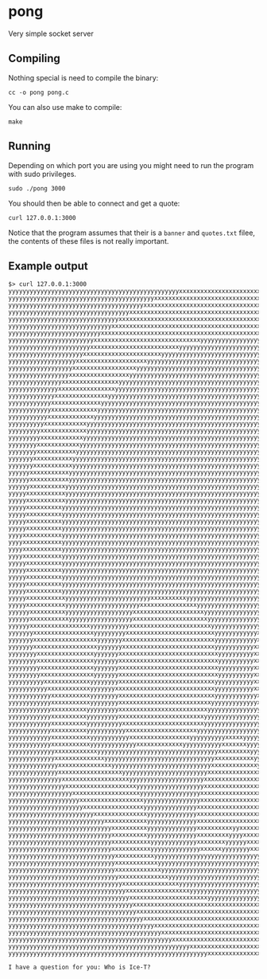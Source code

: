# pong
Very simple socket server

## Compiling

Nothing special is need to compile the binary:

    cc -o pong pong.c

You can also use make to compile:

    make

## Running

Depending on which port you are using you might need to run the program with sudo privileges.

    sudo ./pong 3000

You should then be able to connect and get a quote:

    curl 127.0.0.1:3000

Notice that the program assumes that their is a `banner` and `quotes.txt` filee, the contents of these files is not really important.

## Example output

    $> curl 127.0.0.1:3000
    yyyyyyyyyyyyyyyyyyyyyyyyyyyyyyyyyyyyyyyyyyyyyyyyxxxxxxxxxxxxxxxxxxxxxxxxxxxxxxxxyyyyyyyyyyyyyyyyyyyyyyyyyyyyyyyyyyyyyyyyyyyyyyyy
    yyyyyyyyyyyyyyyyyyyyyyyyyyyyyyyyyyyyyyyyyxxxxxxxxxxxxxxxxxxxxxxxxxxxxxxxxxxxxxxxxxxxxxyyyyyyyyyyyyyyyyyyyyyyyyyyyyyyyyyyyyyyyyyy
    yyyyyyyyyyyyyyyyyyyyyyyyyyyyyyyyyyyyyyxxxxxxxxxxxxxxxxxxxxxxxxxxxxxxxxxxxxxxxxxxxxxxxxxxxyyyyyyyyyyyyyyyyyyyyyyyyyyyyyyyyyyyyyyy
    yyyyyyyyyyyyyyyyyyyyyyyyyyyyyyyyyyxxxxxxxxxxxxxxxxxxxxxxxxxxxxxxxxxxxxxxxxxxxxxxxxxxxxxxxxxxxyyyyyyyyyyyyyyyyyyyyyyyyyyyyyyyyyyy
    yyyyyyyyyyyyyyyyyyyyyyyyyyyyyyyxxxxxxxxxxxxxxxxxxxxxxxxxxxxxxxxxxxxxxxxxxxxxxxxxxxxxxxxxxxxxxxxxxyyyyyyyyyyyyyyyyyyyyyyyyyyyyyyy
    yyyyyyyyyyyyyyyyyyyyyyyyyyyyyxxxxxxxxxxxxxxxxxxxxxxxxxxxxxxxxxxxxxxxxxxxxxxxxxxxxxxxxxxxxxxxxxxxxxyyyyyyyyyyyyyyyyyyyyyyyyyyyyyy
    yyyyyyyyyyyyyyyyyyyyyyyyyyxxxxxxxxxxxxxxxxxxxxxxxxxxxxxxxxxxxxxxxxxxxxxxxxxxxxxxxxxxxxxxxxxxxxxxxxxxxyyyyyyyyyyyyyyyyyyyyyyyyyyy
    yyyyyyyyyyyyyyyyyyyyyyyyxxxxxxxxxxxxxxxxxxxxxxxxxxxxxxyyyyyyyyyyyyyyyyyyyyxxxxxxxxxxxxxxxxxxxxxxxxxxxxxyyyyyyyyyyyyyyyyyyyyyyyyy
    yyyyyyyyyyyyyyyyyyyyyyyxxxxxxxxxxxxxxxxxxxxxxxxxyyyyyyyyyyyyyyyyyyyyyyyyyyyyyyyxxxxxxxxxxxxxxxxxxxxxxxxxxyyyyyyyyyyyyyyyyyyyyyyy
    yyyyyyyyyyyyyyyyyyyyyxxxxxxxxxxxxxxxxxxxxxxyyyyyyyyyyyyyyyyyyyyyyyyyyyyyyyyyyyyyyyyyyxxxxxxxxxxxxxxxxxxxxxxyyyyyyyyyyyyyyyyyyyyy
    yyyyyyyyyyyyyyyyyyyxxxxxxxxxxxxxxxxxxxxyyyyyyyyyyyyyyyyyyyyyyyyyyyyyyyyyyyyyyyyyyyyyyyyyyxxxxxxxxxxxxxxxxxxxyyyyyyyyyyyyyyyyyyyy
    yyyyyyyyyyyyyyyyyyxxxxxxxxxxxxxxxxxxyyyyyyyyyyyyyyyyyyyyyyyyyyyyyyyyyyyyyyyyyyyyyyyyyyyyyyyxxxxxxxxxxxxxxxxxxyyyyyyyyyyyyyyyyyyy
    yyyyyyyyyyyyyyyyyxxxxxxxxxxxxxxxxxyyyyyyyyyyyyyyyyyyyyyyyyyyyyyyyyyyyyyyyyyyyyyyyyyyyyyyyyyyyyxxxxxxxxxxxxxxxxxyyyyyyyyyyyyyyyyy
    yyyyyyyyyyyyyyyxxxxxxxxxxxxxxxxyyyyyyyyyyyyyyyyyyyyyyyyyyyyyyyyyyyyyyyyyyyyyyyyyyyyyyyyyyyyyyyyyxxxxxxxxxxxxxxxxyyyyyyyyyyyyyyyy
    yyyyyyyyyyyyyyxxxxxxxxxxxxxxxxyyyyyyyyyyyyyyyyyyyyyyyyyyyyyyyyyyyyyyyyyyyyyyyyyyyyyyyyyyyyyyyyyyyyxxxxxxxxxxxxxxxyyyyyyyyyyyyyyy
    yyyyyyyyyyyyyxxxxxxxxxxxxxxxyyyyyyyyyyyyyyyyyyyyyyyyyyyyyyyyyyyyyyyyyyyyyyyyyyyyyyyyyyyyyyyyyyyyyyyyxxxxxxxxxxxxxxyyyyyyyyyyyyyy
    yyyyyyyyyyyyxxxxxxxxxxxxxxyyyyyyyyyyyyyyyyyyyyyyyyyyyyyyyyyyyyyyyyyyyyyyyyyyyyyyyyyyyyyyyyyyyyyyyyyyyyxxxxxxxxxxxxxyyyyyyyyyyyyy
    yyyyyyyyyyyyxxxxxxxxxxxxxyyyyyyyyyyyyyyyyyyyyyyyyyyyyyyyyyyyyyyyyyyyyyyyyyyyyyyyyyyyyyyyyyyyyyyyyyyyyyyxxxxxxxxxxxxxyyyyyyyyyyyy
    yyyyyyyyyyyxxxxxxxxxxxxxyyyyyyyyyyyyyyyyyyyyyyyyyyyyyyyyyyyyyyyyyyyyyyyyyyyyyyyyyyyyyyyyyyyyyyyyyyyyyyyyxxxxxxxxxxxxxyyyyyyyyyyy
    yyyyyyyyyyxxxxxxxxxxxxyyyyyyyyyyyyyyyyyyyyyyyyyyyyyyyyyyyyyyyyyyyyyyyyyyyyyyyyyyyyyyyyyyyyyyyyyyyyyyyyyyyxxxxxxxxxxxxxyyyyyyyyyy
    yyyyyyyyyxxxxxxxxxxxxxyyyyyyyyyyyyyyyyyyyyyyyyyyyyyyyyyyyyyyyyyyyyyyyyyyyyyyyyyyyyyyyyyyyyyyyyyyyyyyyyyyyyxxxxxxxxxxxxyyyyyyyyyy
    yyyyyyyyyxxxxxxxxxxxxyyyyyyyyyyyyyyyyyyyyyyyyyyyyyyyyyyyyyyyyyyyyyyyyyyyyyyyyyyyyyyyyyyyyyyyyyyyyyyyyyyyyyyxxxxxxxxxxxxyyyyyyyyy
    yyyyyyyyxxxxxxxxxxxxyyyyyyyyyyyyyyyyyyyyyyyyyyyyyyyyyyyyyyyyyyyyyyyyyyyyyyyyyyyyyyyyyyyyyyyyyyyyyyyyyyyyyyyyxxxxxxxxxxxxyyyyyyyy
    yyyyyyyyxxxxxxxxxxxyyyyyyyyyyyyyyyyyyyyyyyyyyyyyyyyyyyyyyyyyyyyyyyyyyyyyyyyyyyyyyyyyyyyyyyyyyyyyyyyyyyyyyyyyxxxxxxxxxxxxyyyyyyyy
    yyyyyyyxxxxxxxxxxxyyyyyyyyyyyyyyyyyyyyyyyyyyyyyyyyyyyyyyyyyyyyyyyyyyyyyyyyyyyyyyyyyyyyyyyyyyyyyyyyyyyyyyyyyyyxxxxxxxxxxxyyyyyyyy
    yyyyyyyxxxxxxxxxxxyyyyyyyyyyyyyyyyyyyyyyyyyyyyyyyyyyyyyyyyyyyyyyyyyyyyyyyyyyyyyyyyyyyyyyyyyyyyyyyyyyyyyyyyyyyyxxxxxxxxxxxyyyyyyy
    yyyyyyxxxxxxxxxxxyyyyyyyyyyyyyyyyyyyyyyyyyyyyyyyyyyyyyyyyyyyyyyyyyyyyyyyyyyyyyyyyyyyyyyyyyyyyyyyyyyyyyyyyyyyyyxxxxxxxxxxxyyyyyyy
    yyyyyyxxxxxxxxxxxyyyyyyyyyyyyyyyyyyyyyyyyyyyyyyyyyyyyyyyyyyyyyyyyyyyyyyyyyyyyyyyyyyyyyyyyyyyyyyyyyyyyyyyyyyyyyyxxxxxxxxxxxyyyyyy
    yyyyyyxxxxxxxxxxyyyyyyyyyyyyyyyyyyyyyyyyyyyyyyyyyyyyyyyyyyyyyyyyyyyyyyyyyyyyyyyyyyyyyyyyyyyyyyyyyyyyyyyyyyyyyyyxxxxxxxxxxxyyyyyy
    yyyyyxxxxxxxxxxxyyyyyyyyyyyyyyyyyyyyyyyyyyyyyyyyyyyyyyyyyyyyyyyyyyyyyyyyyyyyyyyyyyyyyyyyyyyyyyyyyyyyyyyyyyyyyyyxxxxxxxxxxxyyyyyy
    yyyyyxxxxxxxxxxxyyyyyyyyyyyyyyyyyyyyyyyyyyyyyyyyyyyyyyyyyyyyyyyyyyyyyyyyyyyyyyyyyyyyyyyyyyyyyyyyyyyyyyyyyyyyyyyyxxxxxxxxxxyyyyyy
    yyyyyxxxxxxxxxxyyyyyyyyyyyyyyyyyyyyyyyyyyyyyyyyyyyyyyyyyyyyyyyyyyyyyyyyyyyyyyyyyyyyyyyyyyyyyyyyyyyyyyyyyyyyyyyyyxxxxxxxxxxxyyyyy
    yyyyyxxxxxxxxxxyyyyyyyyyyyyyyyyyyyyyyyyyyyyyyyyyyyyyyyyyyyyyyyyyyyyyyyyyyyyyyyyyyyyyyyyyyyyyyyyyyyyyyyyyyyyyyyyyxxxxxxxxxxxyyyyy
    yyyyyxxxxxxxxxxyyyyyyyyyyyyyyyyyyyyyyyyyyyyyyyyyyyyyyyyyyyyyyyyyyyyyyyyyyyyyyyyyyyyyyyyyyyyyyyyyyyyyyyyyyyyyyyyyxxxxxxxxxxxyyyyy
    yyyyyxxxxxxxxxxyyyyyyyyyyyyyyyyyyyyyyyyyyyyyyyyyyyyyyyyyyyyyyyyyyyyyyyyyyyyyyyyyyyyyyyyyyyyyyyyyyyyyyyyyyyyyyyyyyxxxxxxxxxxyyyyy
    yyyyxxxxxxxxxxxyyyyyyyyyyyyyyyyyyyyyyyyyyyyyyyyyyyyyyyyyyyyyyyyyyyyyyyyyyyyyyyyyyyyyyyyyyyyyyyyyyyyyyyyyyyyyyyyyyxxxxxxxxxxyyyyy
    yyyyxxxxxxxxxxxyyyyyyyyyyyyyyyyyyyyyyyyyyyyyyyyyyyyyyyyyyyyyyyyyyyyyyyyyyyyyyyyyyyyyyyyyyyyyyyyyyyyyyyyyyyyyyyyyyxxxxxxxxxxyyyyy
    yyyyxxxxxxxxxxxyyyyyyyyyyyyyyyyyyyyyyyyyyyyyyyyyyyyyyyyyyyyyyyyyyyyyyyyyyyyyyyyyyyyyyyyyyyyyyyyyyyyyyyyyyyyyyyyyyxxxxxxxxxxyyyyy
    yyyyxxxxxxxxxxxyyyyyyyyyyyyyyyyyyyyyyyyyyyyyyyyyyyyyyyyyyyyyyyyyyyyyyyyyyyyyyyyyyyyyyyyyyyyyyyyyyyyyyyyyyyyyyyyyyxxxxxxxxxxyyyyy
    yyyyyxxxxxxxxxxyyyyyyyyyyyyyyyyyyyyyyyyyyyyyyyyyyyyyyyyyyyyyyyyyyyyyyyyyyyyyyyyyyyyyyyyyyyyyyyyyyyyyyyyyyyyyyyyyyxxxxxxxxxxyyyyy
    yyyyyxxxxxxxxxxyyyyyyyyyyyyyyyyyyyyyyyyyyyyyyyyyyyyyyyyyyyyyyyyyyyyyyyyyyyyyyyyyyyyyyyyyyyyyyyyyyyyyyyyyyyyyyyyyyxxxxxxxxxxyyyyy
    yyyyyxxxxxxxxxxyyyyyyyyyyyyyyyyyyyyyyyyyyyyyyyyyyyyyyyyyyyyyyyyyyyyyyyyyyyyyyyyyyyyyyyyyyyyyyyyyyyyyyyyyyyyyyyyyxxxxxxxxxxxyyyyy
    yyyyyxxxxxxxxxxyyyyyyyyyyyyyyyyyyyyyyyyyyyyyyyyyyyyyyyyyyyyyyyyyyyyyyyyyyyyyyyyyyyyyyyyyyyyyyyyyyyyyyyyyyyyyyyyyxxxxxxxxxxxyyyyy
    yyyyyxxxxxxxxxxyyyyyyyyyyyyyyyyyyyyyyyyyyyyyyyyyyyyyyyyyyyyyyyyyyyyyyyyyyyyyyyyyyyyyyyyyyyyyyyyyyyyyyyyyyyyyyyyyxxxxxxxxxxxyyyyy
    yyyyyxxxxxxxxxxxyyyyyyyyyyyyyyyyyyyyyyyyxxxxxxxxxxyyyyyyyyyyyyyyyyyyyyyyyyyyyxxxxxxxxxxyyyyyyyyyyyyyyyyyyyyyyyyyxxxxxxxxxxyyyyyy
    yyyyyxxxxxxxxxxxyyyyyyyyyyyyyyyyyyyyyxxxxxxxxxxxxxxxxyyyyyyyyyyyyyyyyyyyyyxxxxxxxxxxxxxxxxyyyyyyyyyyyyyyyyyyyyyyxxxxxxxxxxyyyyyy
    yyyyyyxxxxxxxxxxyyyyyyyyyyyyyyyyyyyxxxxxxxxxxxxxxxxxxxxyyyyyyyyyyyyyyyyyxxxxxxxxxxxxxxxxxxxxyyyyyyyyyyyyyyyyyyyxxxxxxxxxxxyyyyyy
    yyyyyyxxxxxxxxxxxyyyyyyyyyyyyyyyyyyxxxxxxxxxxxxxxxxxxxxxyyyyyyyyyyyyyyyxxxxxxxxxxxxxxxxxxxxxxyyyyyyyyyyyyyyyyyyxxxxxxxxxxxyyyyyy
    yyyyyyxxxxxxxxxxxxxxxxxyyyyyyyyyyyxxxxxxxxxxxxxxxxxxxxxxxyyyyyyyyyyyyyyxxxxxxxxxxxxxxxxxxxxxxxyyyyyyyyyyxxxxxxxxxxxxxxxxxyyyyyyy
    yyyyyyyxxxxxxxxxxxxxxxxxyyyyyyyyyxxxxxxxxxxxxxxxxxxxxxxxxxyyyyyyyyyyyyxxxxxxxxxxxxxxxxxxxxxxxxxyyyyyyyyxxxxxxxxxxxxxxxxxxyyyyyyy
    yyyyyyyxxxxxxxxxxxxxxxxxxyyyyyyyxxxxxxxxxxxxxxxxxxxxxxxxxxyyyyyyyyyyyyxxxxxxxxxxxxxxxxxxxxxxxxxyyyyyyyyxxxxxxxxxxxxxxxxxxyyyyyyy
    yyyyyyyxxxxxxxxxxxxxxxxxxyyyyyyyxxxxxxxxxxxxxxxxxxxxxxxxxxyyyyyyyyyyyxxxxxxxxxxxxxxxxxxxxxxxxxxxyyyyyyyxxxxxxxxxxxxxxxxxyyyyyyyy
    yyyyyyyyxxxxxxxxxxxxxxxxyyyyyyyxxxxxxxxxxxxxxxxxxxxxxxxxxxxyyyyyyyyyyxxxxxxxxxxxxxxxxxxxxxxxxxxxyyyyyyyxxxxxxxxxxxxxxxxxyyyyyyyy
    yyyyyyyyxxxxxxxxxxxxxxxxyyyyyyyxxxxxxxxxxxxxxxxxxxxxxxxxxxxyyyyyyyyyyxxxxxxxxxxxxxxxxxxxxxxxxxxxyyyyyyyxxxxxxxxxxxxxxxxyyyyyyyyy
    yyyyyyyyyxxxxxxxxxxxxxxxyyyyyyyxxxxxxxxxxxxxxxxxxxxxxxxxxxxyyyyyyyyyyxxxxxxxxxxxxxxxxxxxxxxxxxxxxyyyyyyyxxxxxxxxxxxxxxxyyyyyyyyy
    yyyyyyyyyxxxxxxxxxxxxxxxyyyyyyyxxxxxxxxxxxxxxxxxxxxxxxxxxxxyyyyyyyyyyxxxxxxxxxxxxxxxxxxxxxxxxxxxxyyyyyyyxxxxxxxxxxxxxxyyyyyyyyyy
    yyyyyyyyyyxxxxxxxxxxxxxyyyyyyyyxxxxxxxxxxxxxxxxxxxxxxxxxxxyyyyyyyyyyyxxxxxxxxxxxxxxxxxxxxxxxxxxxxyyyyyyyxxxxxxxxxxxxxxyyyyyyyyyy
    yyyyyyyyyyyxxxxxxxxxxxxyyyyyyyxxxxxxxxxxxxxxxxxxxxxxxxxxxxyyyyyyyyyyyxxxxxxxxxxxxxxxxxxxxxxxxxxxxyyyyyyyyxxxxxxxxxxxxyyyyyyyyyyy
    yyyyyyyyyyyyxxxxxxxxxxxyyyyyyyyxxxxxxxxxxxxxxxxxxxxxxxxxxxyyyyyyyyyyyyxxxxxxxxxxxxxxxxxxxxxxxxxxxyyyyyyyyxxxxxxxxxxxyyyyyyyyyyyy
    yyyyyyyyyyyyxxxxxxxxxxxyyyyyyyyxxxxxxxxxxxxxxxxxxxxxxxxxxyyyyyyyyyyyyyxxxxxxxxxxxxxxxxxxxxxxxxxxxyyyyyyyyxxxxxxxxxxxyyyyyyyyyyyy
    yyyyyyyyyyyyxxxxxxxxxxyyyyyyyyyxxxxxxxxxxxxxxxxxxxxxxxxxyyyyyyyyyyyyyyyxxxxxxxxxxxxxxxxxxxxxxxxxxyyyyyyyyxxxxxxxxxxxyyyyyyyyyyyy
    yyyyyyyyyyyyxxxxxxxxxxyyyyyyyyyxxxxxxxxxxxxxxxxxxxxxxxxyyyyyyyyyyyyyyyyyxxxxxxxxxxxxxxxxxxxxxxxxyyyyyyyyyxxxxxxxxxxxyyyyyyyyyyyy
    yyyyyyyyyyyyxxxxxxxxxxyyyyyyyyyyxxxxxxxxxxxxxxxxxxxxxxxyyyyyyyyyyyyyyyyyyxxxxxxxxxxxxxxxxxxxxxxxyyyyyyyyyxxxxxxxxxxxyyyyyyyyyyyy
    yyyyyyyyyyyyxxxxxxxxxxyyyyyyyyyyyxxxxxxxxxxxxxxxxxxxxyyyyyyyyyyyyyyyyyyyyyxxxxxxxxxxxxxxxxxxxxxyyyyyyyyyyxxxxxxxxxxxyyyyyyyyyyyy
    yyyyyyyyyyyyxxxxxxxxxxxyyyyyyyyyyyxxxxxxxxxxxxxxxxxyyyyyyyyyyxxxxxyyyyyyyyyyxxxxxxxxxxxxxxxxxyyyyyyyyyyyyxxxxxxxxxxyyyyyyyyyyyyy
    yyyyyyyyyyyyxxxxxxxxxxxyyyyyyyyyyyyyxxxxxxxxxxxxxyyyyyyyyyyyxxxxxxxyyyyyyyyyyyxxxxxxxxxxxxxyyyyyyyyyyyyyxxxxxxxxxxxyyyyyyyyyyyyy
    yyyyyyyyyyyyyxxxxxxxxxxxxyyyyyyyyyyyyyyyyyyyyyyyyyyyyyyyyyyxxxxxxxxxyyyyyyyyyyyyyyyyyyyyyyyyyyyyyyyyyyyxxxxxxxxxxxxyyyyyyyyyyyyy
    yyyyyyyyyyyyyxxxxxxxxxxxxxxyyyyyyyyyyyyyyyyyyyyyyyyyyyyyyyxxxxxxxxxxxyyyyyyyyyyyyyyyyyyyyyyyyyyyyyyyyxxxxxxxxxxxxxyyyyyyyyyyyyyy
    yyyyyyyyyyyyyyxxxxxxxxxxxxxxxyyyyyyyyyyyyyyyyyyyyyyyyyyyyxxxxxxxxxxxxxyyyyyyyyyyyyyyyyyyyyyyyyyyyyyxxxxxxxxxxxxxxxyyyyyyyyyyyyyy
    yyyyyyyyyyyyyyxxxxxxxxxxxxxxxxxxyyyyyyyyyyyyyyyyyyyyyyyyxxxxxxxxxxxxxxxyyyyyyyyyyyyyyyyyyyyyyyyxxxxxxxxxxxxxxxxxxyyyyyyyyyyyyyyy
    yyyyyyyyyyyyyyyxxxxxxxxxxxxxxxxxxxyyyyyyyyyyyyyyyyyyyyyxxxxxxxxxxxxxxxxxyyyyyyyyyyyyyyyyyyyyyxxxxxxxxxxxxxxxxxxxyyyyyyyyyyyyyyyy
    yyyyyyyyyyyyyyyyxxxxxxxxxxxxxxxxxxxxyyyyyyyyyyyyyyyyyyyxxxxxxxxxxxxxxxxxyyyyyyyyyyyyyyyyyyyyxxxxxxxxxxxxxxxxxxxyyyyyyyyyyyyyyyyy
    yyyyyyyyyyyyyyyyyyxxxxxxxxxxxxxxxxxxxyyyyyyyyyyyyyyyyyxxxxxxxxxxxxxxxxxxxyyyyyyyyyyyyyyyyyyxxxxxxxxxxxxxxxxxxxyyyyyyyyyyyyyyyyyy
    yyyyyyyyyyyyyyyyyyyyxxxxxxxxxxxxxxxxxxyyyyyyyyyyyyyyyyxxxxxxxxxxxxxxxxxxxxyyyyyyyyyyyyyyyyxxxxxxxxxxxxxxxxxxyyyyyyyyyyyyyyyyyyyy
    yyyyyyyyyyyyyyyyyyyyyxxxxxxxxxxxxxxxxxyyyyyyyyyyyyyyyxxxxxxxxxxxxxxxxxxxxxyyyyyyyyyyyyyyyxxxxxxxxxxxxxxxxxyyyyyyyyyyyyyyyyyyyyyy
    yyyyyyyyyyyyyyyyyyyyyyyyxxxxxxxxxxxxxxxyyyyyyyyyyyyyyxxxxxxxxxxxxxxxxxxxxxxyyyyyyyyyyyyyyxxxxxxxxxxxxxxyyyyyyyyyyyyyyyyyyyyyyyyy
    yyyyyyyyyyyyyyyyyyyyyyyyyyyxxxxxxxxxxxxyyyyyyyyyyyyyyxxxxxxxxxxxxxxxxxxxxxxyyyyyyyyyyyyyxxxxxxxxxxxxyyyyyyyyyyyyyyyyyyyyyyyyyyyy
    yyyyyyyyyyyyyyyyyyyyyyyyyyyyyxxxxxxxxxxyyyyyyyyyyyyyyxxxxxxxxxxyyxxxxxxxxxxyyyyyyyyyyyyyxxxxxxxxxxxyyyyyyyyyyyyyyyyyyyyyyyyyyyyy
    yyyyyyyyyyyyyyyyyyyyyyyyyyyyyxxxxxxxxxxyyyyyyyyyyyyyyxxxxxxxxxyyyyxxxxxxxxxyyyyyyyyyyyyyxxxxxxxxxxyyyyyyyyyyyyyyyyyyyyyyyyyyyyyy
    yyyyyyyyyyyyyyyyyyyyyyyyyyyyyxxxxxxxxxxxyyyyyyyyyyyyyxxxxxxxxyyyyyyxxxxxxxyyyyyyyyyyyyyyxxxxxxxxxxyyyyyyyyyyyyyyyyyyyyyyyyyyyyyy
    yyyyyyyyyyyyyyyyyyyyyyyyyyyyyxxxxxxxxxxxyyyyyyyyyyyyyyxxxxxxyyyyyyyyxxxxxyyyyyyyyyyyyyyxxxxxxxxxxxyyyyyyyyyyyyyyyyyyyyyyyyyyyyyy
    yyyyyyyyyyyyyyyyyyyyyyyyyyyyyyxxxxxxxxxxxyyyyyyyyyyyyyyyyyyyyyyyyyyyyyyyyyyyyyyyyyyyyyyxxxxxxxxxxxyyyyyyyyyyyyyyyyyyyyyyyyyyyyyy
    yyyyyyyyyyyyyyyyyyyyyyyyyyyyyyxxxxxxxxxxxxyyyyyyyyyyyyyyyyyyyyyyyyyyyyyyyyyyyyyyyyyyyxxxxxxxxxxxxxyyyyyyyyyyyyyyyyyyyyyyyyyyyyyy
    yyyyyyyyyyyyyyyyyyyyyyyyyyyyyyxxxxxxxxxxxxxyyyyyyyyyyyyyyyyyyyyyyyyyyyyyyyyyyyyyyyyyxxxxxxxxxxxxxyyyyyyyyyyyyyyyyyyyyyyyyyyyyyyy
    yyyyyyyyyyyyyyyyyyyyyyyyyyyyyyyxxxxxxxxxxxxxxyyyyyyyyyyyyyyyyyyyyyyyyyyyyyyyyyyyyyxxxxxxxxxxxxxxyyyyyyyyyyyyyyyyyyyyyyyyyyyyyyyy
    yyyyyyyyyyyyyyyyyyyyyyyyyyyyyyyyxxxxxxxxxxxxxxxxyyyyyyyyyyyyyyyyyyyyyyyyyyyyyyyxxxxxxxxxxxxxxxxxyyyyyyyyyyyyyyyyyyyyyyyyyyyyyyyy
    yyyyyyyyyyyyyyyyyyyyyyyyyyyyyyyyyxxxxxxxxxxxxxxxxxxyyyyyyyyyyyyyyyyyyyyyyyyyyxxxxxxxxxxxxxxxxxxyyyyyyyyyyyyyyyyyyyyyyyyyyyyyyyyy
    yyyyyyyyyyyyyyyyyyyyyyyyyyyyyyyyyyxxxxxxxxxxxxxxxxxxxxxxyyyyyyyyyyyyyyyxxxxxxxxxxxxxxxxxxxxxxxyyyyyyyyyyyyyyyyyyyyyyyyyyyyyyyyyy
    yyyyyyyyyyyyyyyyyyyyyyyyyyyyyyyyyyyxxxxxxxxxxxxxxxxxxxxxxxxxxxxxxxxxxxxxxxxxxxxxxxxxxxxxxxxxyyyyyyyyyyyyyyyyyyyyyyyyyyyyyyyyyyyy
    yyyyyyyyyyyyyyyyyyyyyyyyyyyyyyyyyyyyxxxxxxxxxxxxxxxxxxxxxxxxxxxxxxxxxxxxxxxxxxxxxxxxxxxxxxxyyyyyyyyyyyyyyyyyyyyyyyyyyyyyyyyyyyyy
    yyyyyyyyyyyyyyyyyyyyyyyyyyyyyyyyyyyyyyxxxxxxxxxxxxxxxxxxxxxxxxxxxxxxxxxxxxxxxxxxxxxxxxxxxyyyyyyyyyyyyyyyyyyyyyyyyyyyyyyyyyyyyyyy
    yyyyyyyyyyyyyyyyyyyyyyyyyyyyyyyyyyyyyyyyyxxxxxxxxxxxxxxxxxxxxxxxxxxxxxxxxxxxxxxxxxxxxxxyyyyyyyyyyyyyyyyyyyyyyyyyyyyyyyyyyyyyyyyy
    yyyyyyyyyyyyyyyyyyyyyyyyyyyyyyyyyyyyyyyyyyyxxxxxxxxxxxxxxxxxxxxxxxxxxxxxxxxxxxxxxxxxxyyyyyyyyyyyyyyyyyyyyyyyyyyyyyyyyyyyyyyyyyyy
    yyyyyyyyyyyyyyyyyyyyyyyyyyyyyyyyyyyyyyyyyyyyyyxxxxxxxxxxxxxxxxxxxxxxxxxxxxxxxxxxxyyyyyyyyyyyyyyyyyyyyyyyyyyyyyyyyyyyyyyyyyyyyyyy
    yyyyyyyyyyyyyyyyyyyyyyyyyyyyyyyyyyyyyyyyyyyyyyyyyyyxxxxxxxxxxxxxxxxxxxxxxxxxyyyyyyyyyyyyyyyyyyyyyyyyyyyyyyyyyyyyyyyyyyyyyyyyyyyy
    yyyyyyyyyyyyyyyyyyyyyyyyyyyyyyyyyyyyyyyyyyyyyyyyyyyyyyyyxxxxxxxxxxxxxxxyyyyyyyyyyyyyyyyyyyyyyyyyyyyyyyyyyyyyyyyyyyyyyyyyyyyyyyyy

    I have a question for you: Who is Ice-T?
